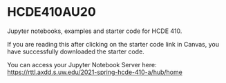 # HCDE410AU20
Jupyter notebooks, examples and starter code for HCDE 410.

If you are reading this after clicking on the starter code link in Canvas, you have successfully downloaded the starter code.

You can access your Jupyter Notebook Server here: https://rttl.axdd.s.uw.edu/2021-spring-hcde-410-a/hub/home

